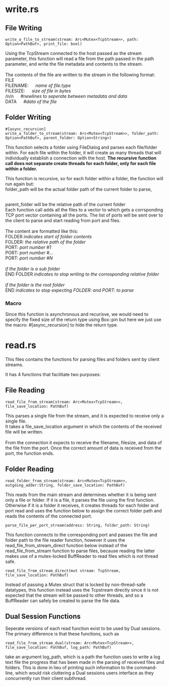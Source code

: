 # write.rs

## File Writing
```
write_a_file_to_stream(stream: Arc<Mutex<TcpStream>>, path: Option<PathBuf>, print_file: bool)
```
Using the TcpStream connected to the host passed as the stream parameter, this function will read a file from the path passed in the path parameter, and write the file metadata and contents to the stream. 
<br />
<br />
The contents of the file are written to the stream in the following format: <br />
FILE <br />
FILENAME: &emsp; *name of file.type* <br />
FILESIZE: &emsp; *size of file in bytes* <br />
/n/n &emsp; *#newlines to seperate between metadata and data* <br />
DATA &emsp; *#data of the file* <br />

## Folder Writing
```
#[async_recursion]
write_a_folder_to_stream(stream: Arc<Mutex<TcpStream>>, folder_path: Option<PathBuf>, parent_folder: Option<String>)
```
This function selects a folder using FileDialog and parses each file/folder within. For each file within the folder, it will create as many threads that will individually establish a connection with the host. **The recursive function call does not separate create threads for each folder, only for each file within a folder.** <br />

This function is recursive, so for each folder within a folder, the function will run again but: 
<br /> folder_path will be the actual folder path of the current folder to parse,  

<br /> parent_folder will be the relative path of the current folder
<br /> Each function call adds all the files to a vector to which gets a corrsponding TCP port vector containing all the ports. The list of ports will be sent over to the client to parse and start reading from port and files.
<br />
<br />
The content are formatted like this:
<br />
FOLDER *indicates start of folder contents* <br />
FOLDER: *the relative path of the folder* <br />
PORT: *port number #1* <br />
PORT: *port number #...* <br />
PORT: *port number #N* <br />
<br />
*if the folder is a sub folder* <br />
END FOLDER *indicates to stop writing to the corrosponding relative folder*<br />
<br />
*if the folder is the root folder* <br />
END *indicates to stop expecting FOLDER: and PORT: to parse*<br />

### Macro
Since this function is asynchronous and recurisve, we would need to specify the fixed size of the return type using Box::pin but here we just use the macro: #[async_recursion] to hide the return type.

# read.rs
This files contains the functions for parsing files and folders sent by client streams.

It has 4 functions that facilitate two purposes:

## File Reading
```
read_file_from_stream(stream: Arc<Mutex<TcpStream>>, file_save_location: PathBuf)
```
This parses a single file from the stream, and it is expected to receive only a single file.<br />
It takes a file_save_location argument in which the contents of the received file will be written.
<br /> 
<br /> 
From the connection it expects to receive the filename, filesize, and data of the file from the port.
Once the correct amount of data is received from the port, the function ends.

## Folder Reading
```
read_folder_from_stream(stream: Arc<Mutex<TcpStream>>, outgoing_adder:String, folder_save_location: PathBuf)
```
This reads from the main stream and determines whether it is being sent only a file or folder. If it is a file, it parses the file using the first function. 
<br />
Otherwise if it is a folder it receives, it creates threads for each folder and port read and uses the function below to assign the correct folder path and reads the contents of the connected port. 

```
parse_file_per_port_stream(address: String, folder_path: String)
```
This function connects to the corresponding port and passes the file and folder path to the file reader function, however it uses the read_file_from_stream_direct function below instead of the read_file_from_stream function to parse files, because reading the latter makes use of a mutex-locked BuffReader to read files which is not thread safe.

```
read_file_from_stream_direct(mut stream: TcpStream, file_save_location: PathBuf)
```
Instead of passing a Mutex struct that is locked by non-thread-safe datatypes, this function instead uses the Tcpstream directly since it is not expected that the stream will be passed to other threads, and so a BuffReader can safely be created to parse the file data.

## Dual Session Functions 
Seperate versions of each read function exist to be used by Dual sessions. The primary difference is that these functions, such as 

```
read_file_from_stream_dual(stream: Arc<Mutex<TcpStream>>, file_save_location: PathBuf, log_path: PathBuf)
```
take an argument log_path, which is a path the function uses to write a log text file the progress that has been made in the parsing of received files and folders. This is done in lieu of printing such information to the command-line, which would risk cluttering a Dual sessions users interface as they concurrently run their client subthread.